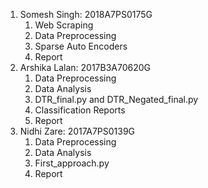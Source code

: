1. Somesh Singh: 2018A7PS0175G
    1. Web Scraping
    2. Data Preprocessing
    3. Sparse Auto Encoders
    4. Report
2. Arshika Lalan: 2017B3A70620G
    1. Data Preprocessing
    2. Data Analysis
    3. DTR_final.py and DTR_Negated_final.py
    4. Classification Reports
    5. Report 
3. Nidhi Zare: 2017A7PS0139G
    1. Data Preprocessing
    2. Data Analysis
    3. First_approach.py
    4. Report
